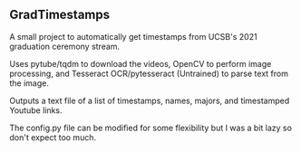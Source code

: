 ## GradTimestamps

A small project to automatically get timestamps from UCSB's 2021 graduation ceremony stream.

Uses pytube/tqdm to download the videos, 
OpenCV to perform image processing, 
and Tesseract OCR/pytesseract (Untrained) to parse text from the image.

Outputs a text file of a list of timestamps, names, majors, and timestamped Youtube links.

The config.py file can be modified for some flexibility but I was a bit lazy so don't expect too much.
